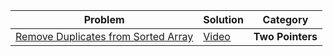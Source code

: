 
| Problem                                                                                                               | Solution                                             | Category         |
| --------------------------------------------------------------------------------------------------------------------- | ---------------------------------------------------- | ---------------- |
| [Remove Duplicates from Sorted Array](https://leetcode.com/problems/remove-duplicates-from-sorted-array/description/) | [Video](https://www.youtube.com/watch?v=DEJAZBq0FDA) | **Two Pointers** |
